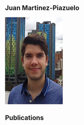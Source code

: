 ## Juan Martinez-Piazuelo

<img src="https://raw.githubusercontent.com/Martinez-Piazuelo/martinez-piazuelo.github.io/master/images/photo.png"
     alt="Photo"
     width="190"
     height="285" />

## Publications


